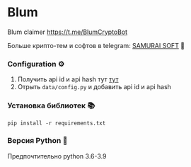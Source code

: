 # Blum
Blum claimer https://t.me/BlumCryptoBot

Больше крипто-тем и софтов в telegram: [SAMURAI SOFT](https://t.me/Samurai_VC "SAMURAI SOFT") 🦧

### Configuration ⚙️
1. Получить api id и api hash тут [тут](https://my.telegram.org/auth "тут")
2. Отрыть `data/config.py` и добавить api id и api hash

### Установка библиотек 📚
`pip install -r requirements.txt`

### Версия Python 🐍
Предпочтительно python 3.6-3.9

